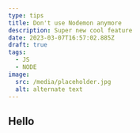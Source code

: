 ```yaml
---
type: tips
title: Don't use Nodemon anymore
description: Super new cool feature
date: 2023-03-07T16:57:02.885Z
draft: true
tags:
  - JS
  - NODE
image:
  src: /media/placeholder.jpg
  alt: alternate text
---
```


## Hello
